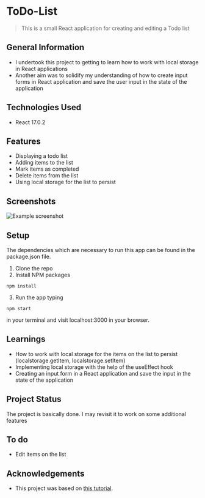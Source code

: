 # ToDo-List
> This is a small React application for creating and editing a Todo list



## General Information
- I undertook this project to getting to learn how to work with local storage in React applications
- Another aim was to solidify my understanding of how to create input forms in React application and save the user input in the state of the application



## Technologies Used
- React 17.0.2



## Features
- Displaying a todo list
- Adding items to the list
- Mark items as completed
- Delete items from the list
- Using local storage for the list to persist



## Screenshots
![Example screenshot](https://i.ibb.co/GJz11qH/todolist-screenshot.jpg)



## Setup
The dependencies which are necessary to run this app can be found in the package.json file.

1. Clone the repo
2. Install NPM packages 
```
npm install
```
3. Run the app typing
```
npm start
```
in your terminal and visit localhost:3000 in your browser.



## Learnings
- How to work with local storage for the items on the list to persist (localstorage.getItem, localstorage.setItem)
- Implementing local storage with the help of the useEffect hook
- Creating an input form in a React application and save the input in the state of the application



## Project Status
The project is basically done. I may revisit it to work on some additional features



## To do
- Edit items on the list



## Acknowledgements
- This project was based on [this tutorial](https://www.youtube.com/watch?v=pCA4qpQDZD8).



